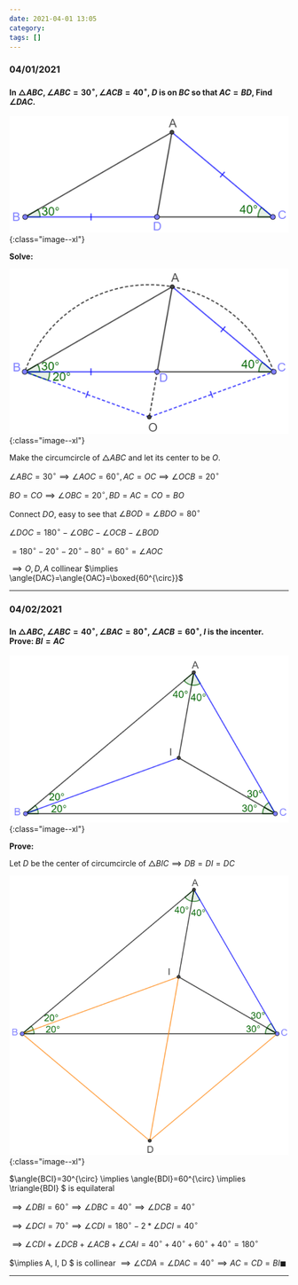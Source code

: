 ```yaml
---
date: 2021-04-01 13:05
category:
tags: []
---
```


### 04/01/2021

#### In $\triangle{ABC}, \angle{ABC}=30^{\circ}, \angle{ACB}=40^{\circ}$, $D$ is on $BC$ so that $AC=BD$, Find $\angle{DAC}$.

![image-20210401181027786](/assets/images/2021-04/image-20210401181027786.png){:class="image--xl"}

**Solve:**

![image-20210401182009292](/assets/images/2021-04/image-20210401181410006.png){:class="image--xl"}

Make the circumcircle of $\triangle{ABC}$ and let its center to be $O$.

$\angle{ABC}=30^{\circ} \implies \angle{AOC}=60^{\circ}, AC=OC \implies \angle{OCB}=20^{\circ}$

$BO=CO \implies \angle{OBC}=20^{\circ}, BD=AC=CO=BO$

Connect $DO$, easy to see that $\angle{BOD}=\angle{BDO}=80^{\circ}$

$\angle{DOC}=180^{\circ}-\angle{OBC}-\angle{OCB}-\angle{BOD}$

$=180^{\circ}-20^{\circ}-20^{\circ}-80^{\circ}=60^{\circ}=\angle{AOC}$

$\implies O, D, A$ collinear $\implies \angle{DAC}=\angle{OAC}=\boxed{60^{\circ}}$

---

### 04/02/2021

#### In $\triangle{ABC}, \angle{ABC}=40^{\circ}, \angle{BAC}=80^{\circ}, \angle{ACB}=60^{\circ}$, $I$ is the incenter. Prove: $BI=AC$

![image-20210402020530225](/assets/images/2021-04/image-20210402020530225.png){:class="image--xl"}

**Prove:**

Let $D$ be the center of circumcircle of $\triangle{BIC} \implies DB=DI=DC$

![image-20210402020808023](/assets/images/2021-04/image-20210402020808023.png){:class="image--xl"}

$\angle{BCI}=30^{\circ} \implies \angle{BDI}=60^{\circ} \implies \triangle{BDI} $ is equilateral

$\implies \angle{DBI}=60^{\circ} \implies \angle{DBC}=40^{\circ} \implies \angle{DCB}=40^{\circ}$

$\implies \angle{DCI}=70^{\circ} \implies \angle{CDI}=180^{\circ}-2*\angle{DCI}=40^{\circ}$

$\implies \angle{CDI}+\angle{DCB}+\angle{ACB}+\angle{CAI}=40^{\circ}+40^{\circ}+60^{\circ}+40^{\circ}=180^{\circ}$

$\implies A, I, D $ is collinear $\implies \angle{CDA}=\angle{DAC}=40^{\circ} \implies AC=CD=BI \blacksquare$

---

